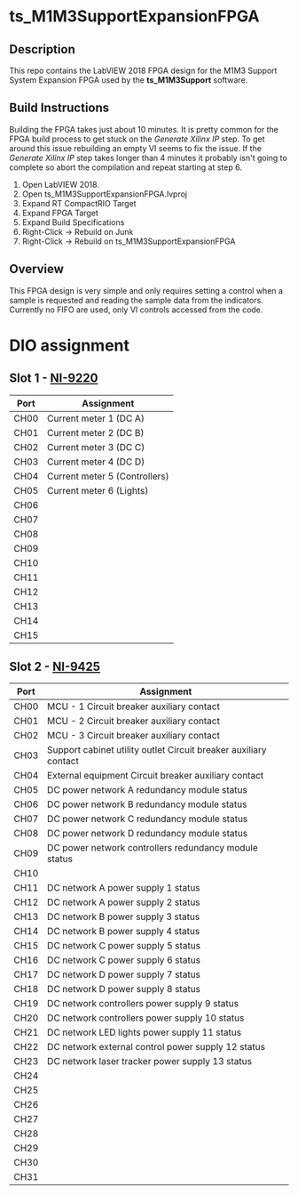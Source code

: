# ts_M1M3SupportExpansionFPGA

## Description

This repo contains the LabVIEW 2018 FPGA design for the M1M3 Support System Expansion FPGA used by the **ts_M1M3Support** software.

## Build Instructions

Building the FPGA takes just about 10 minutes. It is pretty common for the FPGA build process to get stuck on the *Generate Xilinx IP* step. To get around this issue rebuilding an empty VI seems to fix the issue. If the *Generate Xilinx IP* step takes longer than 4 minutes it probably isn't going to complete so abort the compilation and repeat starting at step 6.

1. Open LabVIEW 2018.
2. Open ts_M1M3SupportExpansionFPGA.lvproj
3. Expand RT CompactRIO Target
4. Expand FPGA Target
5. Expand Build Specifications
6. Right-Click -> Rebuild on Junk
7. Right-Click -> Rebuild on ts_M1M3SupportExpansionFPGA

## Overview

This FPGA design is very simple and only requires setting a control when a sample is requested and reading the sample data from the indicators. Currently no FIFO are used, only VI controls accessed from the code.

# DIO assignment

## Slot 1 - [NI-9220](https://www.ni.com/en-us/support/model.ni-9220.html)

| Port | Assignment                    |
| ---- | ----------------------------- |
| CH00 | Current meter 1 (DC A)        |
| CH01 | Current meter 2 (DC B)        |
| CH02 | Current meter 3 (DC C)        |
| CH03 | Current meter 4 (DC D)        |
| CH04 | Current meter 5 (Controllers) |
| CH05 | Current meter 6 (Lights)      |
| CH06 |                               |
| CH07 |                               |
| CH08 |                               |
| CH09 |                               |
| CH10 |                               |
| CH11 |                               |
| CH12 |                               |
| CH13 |                               |
| CH14 |                               |
| CH15 |                               |

## Slot 2 - [NI-9425](https://www.ni.com/en-us/support/model.ni-9425.html)

| Port | Assignment                                                       |
| ---- | ---------------------------------------------------------------- |
| CH00 | MCU - 1 Circuit breaker auxiliary contact                        |
| CH01 | MCU - 2 Circuit breaker auxiliary contact                        |
| CH02 | MCU - 3 Circuit breaker auxiliary contact                        |
| CH03 | Support cabinet utility outlet Circuit breaker auxiliary contact |
| CH04 | External equipment Circuit breaker auxiliary contact             |
| CH05 | DC power network A redundancy module status                      |
| CH06 | DC power network B redundancy module status                      |
| CH07 | DC power network C redundancy module status                      |
| CH08 | DC power network D redundancy module status                      | 
| CH09 | DC power network controllers redundancy module status            |
| CH10 |                                                                  |
| CH11 | DC network A power supply 1 status                               |
| CH12 | DC network A power supply 2 status                               |
| CH13 | DC network B power supply 3 status                               |
| CH14 | DC network B power supply 4 status                               |
| CH15 | DC network C power supply 5 status                               |
| CH16 | DC network C power supply 6 status                               |
| CH17 | DC network D power supply 7 status                               |
| CH18 | DC network D power supply 8 status                               |
| CH19 | DC network controllers power supply 9 status                     |
| CH20 | DC network controllers power supply 10 status                    |
| CH21 | DC network LED lights power supply 11 status                     |
| CH22 | DC network external control power supply 12 status               |
| CH23 | DC network laser tracker power supply 13 status                  |
| CH24 |                                                                  |
| CH25 |                                                                  |
| CH26 |                                                                  |
| CH27 |                                                                  |
| CH28 |                                                                  |
| CH29 |                                                                  |
| CH30 |                                                                  |
| CH31 |                                                                  |

